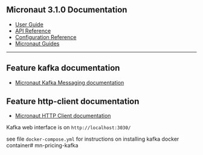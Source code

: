 ## Micronaut 3.1.0 Documentation

- [User Guide](https://docs.micronaut.io/3.1.0/guide/index.html)
- [API Reference](https://docs.micronaut.io/3.1.0/api/index.html)
- [Configuration Reference](https://docs.micronaut.io/3.1.0/guide/configurationreference.html)
- [Micronaut Guides](https://guides.micronaut.io/index.html)

---

## Feature kafka documentation

- [Micronaut Kafka Messaging documentation](https://micronaut-projects.github.io/micronaut-kafka/latest/guide/index.html)

## Feature http-client documentation

- [Micronaut HTTP Client documentation](https://docs.micronaut.io/latest/guide/index.html#httpClient)

Kafka web interface is on `http://localhost:3030/`

see file `docker-compose.yml` for instructions on installing kafka docker container# mn-pricing-kafka
